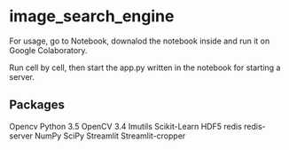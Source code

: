 # image_search_engine
 
For usage, go to Notebook, downalod the notebook inside and run it on Google Colaboratory. 

Run cell by cell, then start the app.py written in the notebook for starting a server.

## Packages
Opencv
Python 3.5
OpenCV 3.4
Imutils
Scikit-Learn
HDF5
redis
redis-server
NumPy
SciPy
Streamlit
Streamlit-cropper
